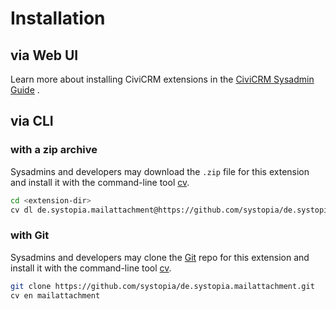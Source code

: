 # Installation

## via Web UI

Learn more about installing CiviCRM extensions in
the [CiviCRM Sysadmin Guide](https://docs.civicrm.org/sysadmin/en/latest/customize/extensions/)
.

## via CLI

### with a zip archive

Sysadmins and developers may download the `.zip` file for this extension and
install it with the command-line tool [cv](https://github.com/civicrm/cv).

```bash
cd <extension-dir>
cv dl de.systopia.mailattachment@https://github.com/systopia/de.systopia.mailattachment/archive/master.zip
```

### with Git

Sysadmins and developers may clone the [Git](https://en.wikipedia.org/wiki/Git)
repo for this extension and
install it with the command-line tool [cv](https://github.com/civicrm/cv).

```bash
git clone https://github.com/systopia/de.systopia.mailattachment.git
cv en mailattachment
```
